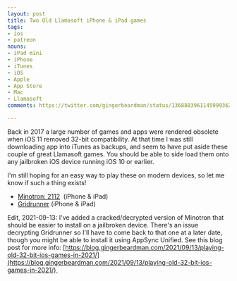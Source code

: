 ```yaml
---
layout: post
title: Two Old Llamasoft iPhone & iPad games
tags:
- ios
- patreon
nouns:
- iPad mini
- iPhone
- iTunes
- iOS
- Apple
- App Store
- Mac
- Llamasoft
comments: https://twitter.com/gingerbeardman/status/1368883961145999362

---
```


Back in 2017 a large number of games and apps were rendered obsolete when iOS 11 removed 32-bit compatibility. At that time I was still downloading app into iTunes as backups, and seem to have put aside these couple of great Llamasoft games. You should be able to side load them onto any jailbroken iOS device running iOS 10 or earlier.

I'm still hoping for an easy way to play these on modern devices, so let me know if such a thing exists!

- [Minotron: 2112](https://archive.org/details/minotron-2112)  (iPhone & iPad)
- [Gridrunner](https://archive.org/details/gridrunner-ios) (iPhone & iPad)

Edit, 2021-09-13: I've added a cracked/decrypted version of Minotron that should be easier to install on a jailbroken device. There's an issue decrypting Gridrunner so I'll have to come back to that one at a later date, though you might be able to install it using AppSync Unified. See this blog post for more info: [https://blog.gingerbeardman.com/2021/09/13/playing-old-32-bit-ios-games-in-2021/](https://blog.gingerbeardman.com/2021/09/13/playing-old-32-bit-ios-games-in-2021/) 
